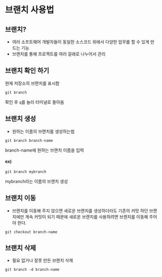 # 브랜치 사용법

## 브랜치?

- 여러 소프트웨어 개발자들이 동일한 소스코드 위에서 다양한 업무를 할 수 있게 만드는 기능
- 브랜치를 통해 프로젝트를 여러 갈래로 나누어서 관리

## 브랜치 확인 하기

현재 저장소의 브랜치를 표시함

```
git branch
```

확인 후 `q`를 눌러 터미널로 돌아옴

## 브랜치 생성

- 원하는 이름의 브랜치를 생성하는법

```
git branch branch-name
```

branch-name에 원하는 브랜치 이름을 입력

#### ex)

```
git branch mybranch
```

mybranch라는 이름의 브랜치 생성

## 브랜치 이동

- 브랜치를 이동해 주지 않으면 새로운 브랜치를 생성하더라도 기존의 커밋 하던 브랜치에만 계속 커밋이 되기 때문에 새로운 브랜치를 사용하려면 브랜치를 이동해 주어야 한다.

```
git checkout branch-name
```

## 브랜치 삭제

- 필요 없거나 잘못 만든 브랜치 삭제

```
git branch -d branch-name
```
